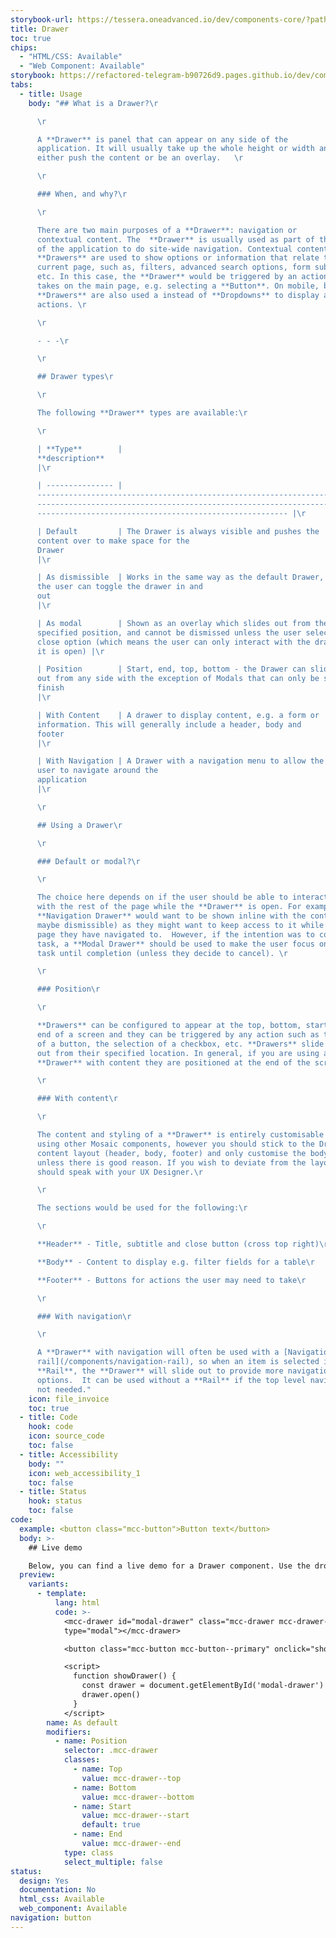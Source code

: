 ```yaml
---
storybook-url: https://tessera.oneadvanced.io/dev/components-core/?path=/docs/html-button--as-default
title: Drawer
toc: true
chips:
  - "HTML/CSS: Available"
  - "Web Component: Available"
storybook: https://refactored-telegram-b90726d9.pages.github.io/dev/components/?path=/docs/components-drawer-introduction
tabs:
  - title: Usage
    body: "## What is a Drawer?\r

      \r

      A **Drawer** is panel that can appear on any side of the
      application. It will usually take up the whole height or width and can
      either push the content or be an overlay.   \r

      \r

      ### When, and why?\r

      \r

      There are two main purposes of a **Drawer**: navigation or
      contextual content. The  **Drawer** is usually used as part of the shell
      of the application to do site-wide navigation. Contextual content
      **Drawers** are used to show options or information that relate to the
      current page, such as, filters, advanced search options, form submissions,
      etc. In this case, the **Drawer** would be triggered by an action a user
      takes on the main page, e.g. selecting a **Button**. On mobile, bottom
      **Drawers** are also used a instead of **Dropdowns** to display a list of
      actions. \r

      \r

      - - -\r

      \r

      ## Drawer types\r

      \r

      The following **Drawer** types are available:\r

      \r

      | **Type**        |
      **description**                                                                                                                                                                                            \
      |\r

      | --------------- |
      -------------------------------------------------------------------------\
      -------------------------------------------------------------------------\
      -------------------------------------------------------- |\r

      | Default         | The Drawer is always visible and pushes the
      content over to make space for the
      Drawer                                                                                                                    \
      |\r

      | As dismissible  | Works in the same way as the default Drawer, but
      the user can toggle the drawer in and
      out                                                                                                                \
      |\r

      | As modal        | Shown as an overlay which slides out from the
      specified position, and cannot be dismissed unless the user selects a
      close option (which means the user can only interact with the drawer while
      it is open) |\r

      | Position        | Start, end, top, bottom - the Drawer can slide
      out from any side with the exception of Modals that can only be start or
      finish                                                                             \
      |\r

      | With Content    | A drawer to display content, e.g. a form or
      information. This will generally include a header, body and
      footer                                                                                               \
      |\r

      | With Navigation | A Drawer with a navigation menu to allow the
      user to navigate around the
      application                                                                                                                       \
      |\r

      \r

      ## Using a Drawer\r

      \r

      ### Default or modal?\r

      \r

      The choice here depends on if the user should be able to interact
      with the rest of the page while the **Drawer** is open. For example, a
      **Navigation Drawer** would want to be shown inline with the content (and
      maybe dismissible) as they might want to keep access to it while using the
      page they have navigated to.  However, if the intention was to complete a
      task, a **Modal Drawer** should be used to make the user focus on that
      task until completion (unless they decide to cancel). \r

      \r

      ### Position\r

      \r

      **Drawers** can be configured to appear at the top, bottom, start or
      end of a screen and they can be triggered by any action such as the click
      of a button, the selection of a checkbox, etc. **Drawers** slide in and
      out from their specified location. In general, if you are using a
      **Drawer** with content they are positioned at the end of the screen. \r

      \r

      ### With content\r

      \r

      The content and styling of a **Drawer** is entirely customisable
      using other Mosaic components, however you should stick to the Drawer with
      content layout (header, body, footer) and only customise the body section,
      unless there is good reason. If you wish to deviate from the layout, you
      should speak with your UX Designer.\r

      \r

      The sections would be used for the following:\r

      \r

      **Header** - Title, subtitle and close button (cross top right)\r

      **Body** - Content to display e.g. filter fields for a table\r

      **Footer** - Buttons for actions the user may need to take\r

      \r

      ### With navigation\r

      \r

      A **Drawer** with navigation will often be used with a [Navigation
      rail](/components/navigation-rail), so when an item is selected in the
      **Rail**, the **Drawer** will slide out to provide more navigation
      options.  It can be used without a **Rail** if the top level navigation is
      not needed."
    icon: file_invoice
    toc: true
  - title: Code
    hook: code
    icon: source_code
    toc: false
  - title: Accessibility
    body: ""
    icon: web_accessibility_1
    toc: false
  - title: Status
    hook: status
    toc: false
code:
  example: <button class="mcc-button">Button text</button>
  body: >-
    ## Live demo

    Below, you can find a live demo for a Drawer component. Use the drop-down menus and radio buttons to view the different Drawer Types and Variants.
  preview:
    variants:
      - template:
          lang: html
          code: >-
            <mcc-drawer id="modal-drawer" class="mcc-drawer mcc-drawer--start"
            type="modal"></mcc-drawer>

            <button class="mcc-button mcc-button--primary" onclick="showDrawer()">Show drawer</button>

            <script>
              function showDrawer() {
                const drawer = document.getElementById('modal-drawer')
                drawer.open()
              }
            </script>
        name: As default
        modifiers:
          - name: Position
            selector: .mcc-drawer
            classes:
              - name: Top
                value: mcc-drawer--top
              - name: Bottom
                value: mcc-drawer--bottom
              - name: Start
                value: mcc-drawer--start
                default: true
              - name: End
                value: mcc-drawer--end
            type: class
            select_multiple: false
status:
  design: Yes
  documentation: No
  html_css: Available
  web_component: Available
navigation: button
---
```

